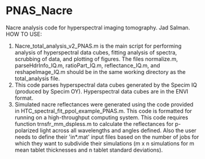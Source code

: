 # PNAS_Nacre
Nacre analysis code for hyperspectral imaging tomography. Jad Salman.
HOW TO USE:
1) Nacre_total_analysis_v2_PNAS.m is the main script for performing analysis of hyperspectral data cubes, fitting analysis of spectra, scrubbing of data, and plotting of figures. The files normalize.m, parseHdrInfo_IQ.m, ratioPart_IQ.m, reflectance_IQ.m, and reshapeImage_IQ.m should be in the same working directory as the total_analysis file.
2) This code parses hyperspectral data cubes generated by the Specim IQ (produced by Specim OY). Hyperspectral data cubes are in the ENVI format.
3) Simulated nacre reflectances were generated using the code provided in HTC_spectral_fit_ppol_example_PNAS.m. This code is formatted for running on a high-throughput computing system. This code requires function trnsfr_mm_dspless.m to calculate the reflectances for p-polarized light across all wavelengths and angles defined. Also the user needs to define their 'in*.mat' input files based on the number of jobs for which they want to subdivide their simulations (m x n simulations for m mean tablet thicknesses and n tablet standard deviations). 
